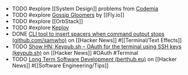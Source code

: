 - TODO #explore [[System Design]] problems from [Codemia](https://codemia.io/)
- TODO #explore [Gossip Gloomers](https://fly.io/dist-sys/) by [[Fly.io]]
- TODO #explore [[OrbStack]]
- TODO #explore [Keploy](https://keploy.io/)
- DONE [CLI tool to insert spacers when command output stops (github.com/samwho)](https://news.ycombinator.com/item?id=42479040) on [[Hacker News]] #[[Terminal/Text Effects]]
- TODO [Show HN: Keypub.sh – OAuth for the terminal using SSH keys (keypub.sh)](https://news.ycombinator.com/item?id=42494997) on [[Hacker News]] #OAuth #Terminal
- TODO [Long Term Software Development (berthub.eu)](https://news.ycombinator.com/item?id=42487670) on [[Hacker News]] #[[Software Engineering/Tips]]